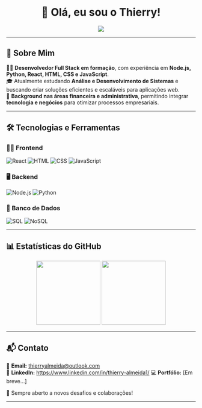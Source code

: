 <h1 align="center">👋 Olá, eu sou o Thierry!</h1>

<p align="center">
  <img src="https://readme-typing-svg.herokuapp.com?font=Fira+Code&size=22&pause=1000&color=00BFFF&center=true&vCenter=true&width=600&lines=Desenvolvedor+Full+Stack+em+formação;Apaixonado+por+Tecnologia;Sempre+aprendendo+novas+tecnologias" />
</p>

---

## 🚀 Sobre Mim  
👨‍💻 **Desenvolvedor Full Stack em formação**, com experiência em **Node.js, Python, React, HTML, CSS e JavaScript**.  
🎓 Atualmente estudando **Análise e Desenvolvimento de Sistemas** e buscando criar soluções eficientes e escaláveis para aplicações web.  
💼 **Background nas áreas financeira e administrativa**, permitindo integrar **tecnologia e negócios** para otimizar processos empresariais.  

---

## 🛠️ Tecnologias e Ferramentas  

### **👨‍🎨 Frontend**
![React](https://img.shields.io/badge/-React-61DAFB?style=flat&logo=react&logoColor=white)
![HTML](https://img.shields.io/badge/-HTML5-E34F26?style=flat&logo=html5&logoColor=white)
![CSS](https://img.shields.io/badge/-CSS3-1572B6?style=flat&logo=css3&logoColor=white)
![JavaScript](https://img.shields.io/badge/-JavaScript-F7DF1E?style=flat&logo=javascript&logoColor=black)

### **🖥️ Backend**
![Node.js](https://img.shields.io/badge/-Node.js-339933?style=flat&logo=node.js&logoColor=white)
![Python](https://img.shields.io/badge/-Python-3776AB?style=flat&logo=python&logoColor=white)

### **💾 Banco de Dados**
![SQL](https://img.shields.io/badge/-SQL-4479A1?style=flat&logo=mysql&logoColor=white)
![NoSQL](https://img.shields.io/badge/-NoSQL-003B57?style=flat&logo=mongodb&logoColor=white)

---

## 📊 Estatísticas do GitHub  

<div align="center">
  <img height="170em" src="https://github-readme-stats.vercel.app/api?username=thierry-almeida&show_icons=true&theme=radical&count_private=true" />
  <img height="170em" src="https://github-readme-streak-stats.herokuapp.com/?user=thierry-almeida&theme=radical" />
</div>

---

## 📬 Contato  

📧 **Email:** thierryalmeida@outlook.com  
📌 **LinkedIn:** https://www.linkedin.com/in/thierry-almeida1/
💻 **Portfólio:** [Em breve...]  

🚀 Sempre aberto a novos desafios e colaborações!

---

